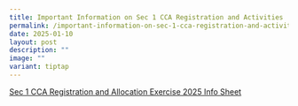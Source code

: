 ```yaml
---
title: Important Information on Sec 1 CCA Registration and Activities
permalink: /important-information-on-sec-1-cca-registration-and-activities/
date: 2025-01-10
layout: post
description: ""
image: ""
variant: tiptap
---
```

<p><a href="/files/CCA/Sec_1_CCA_Registration_and_Allocation_Exercise_2025_Info_Sheet.pdf" rel="noopener nofollow" target="_blank">Sec 1 CCA Registration and Allocation Exercise 2025 Info Sheet</a>
</p>